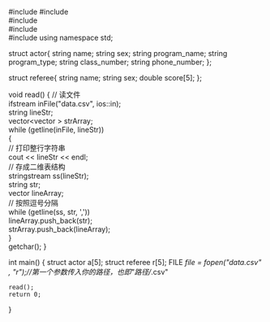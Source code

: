 #include<iostream>
#include <string>  
#include <vector>  
#include <fstream>  
#include <sstream> 
using namespace std;


struct actor{
	string name;
	string sex;
	string program_name;
	string program_type;
	string class_number;
	string phone_number;
}; 

struct referee{
	string name;
	string sex;
	double score[5];
}; 

void read()
{
	// 读文件  
    ifstream inFile("data.csv", ios::in);  
    string lineStr;  
    vector<vector<string> > strArray;  
    while (getline(inFile, lineStr))  
    {  
        // 打印整行字符串  
        cout << lineStr << endl;  
        // 存成二维表结构  
        stringstream ss(lineStr);  
        string str;  
        vector<string> lineArray;  
        // 按照逗号分隔  
        while (getline(ss, str, ','))  
            lineArray.push_back(str);  
        strArray.push_back(lineArray);  
    }    
    getchar();
}

int main()
{
	struct actor a[5];
	struct referee r[5];
	FILE *file = fopen("data.csv" , "r");//第一个参数传入你的路径，也即"路径/*.csv"
	
	
	
	read();
	return 0;	
}
	
